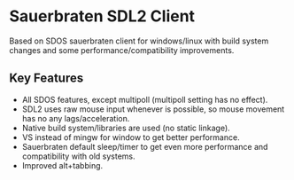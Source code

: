 
# Sauerbraten SDL2 Client

Based on SDOS sauerbraten client for windows/linux with build system
changes and some performance/compatibility improvements.

## Key Features

* All SDOS features, except multipoll (multipoll setting has no effect).
* SDL2 uses raw mouse input whenever is possible, so mouse movement
  has no any lags/acceleration.
* Native build system/libraries are used (no static linkage).
* VS instead of mingw for window to get better performance.
* Sauerbraten default sleep/timer to get even more performance
  and compatibility with old systems.
* Improved alt+tabbing.

